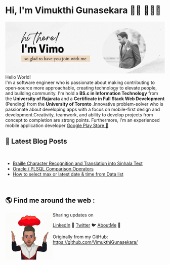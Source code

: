 # Hi, I'm Vimukthi Gunasekara 👋🏾 👩🏾‍💻

<img src="cover.png">
Hello World! </br>
I'm a software engineer who is passionate about making contributing to open-source more approachable, creating technology to elevate people, and building community. I'm hold a <b>BS.c in Information Technology</b> from the <b>University of Rajarata</b> and a <b> Certificate in Full Stack Web Development</b> (Pending) from the <b>University of Toronto </b>.Innovative problem-solver who is passionate about developing apps with a focus on mobile-first design and development.Creativity, teamwork, and ability to develop projects from concept to completion are strong points.
Furthermore, I'm an experienced mobile application developer <a href="https://play.google.com/store/apps/dev?id=8946113378972656642&hl=en">Google Play Store 📱 </a>



## 📝 Latest Blog Posts

<br>

<!-- BLOG-POST-LIST:START -->
- [Braille Character Recognition and Translation into Sinhala Text](https://swinternational.blogspot.com/2018/02/braille-character-recognition-and.html)
- [Oracle / PLSQL Comparison Operators](https://swinternational.blogspot.com/2018/10/oracle-plsql-comparison-operators_1.html)
- [How to select max or latest date & time from Data list](https://swinternational.blogspot.com/2018/09/how-to-select-max-or-latest-date-time.html)
<!-- BLOG-POST-LIST:END -->

<br>

## 🌎 Find me around the web : 
<img align="left" width="150" height="150" src="Icon.gif">
Sharing updates on

<a href="https://www.linkedin.com/in/vimukthi-gunasekara/">LinkedIn</a> 💼 
<a href="https://twitter.com/Vimu_Gunasekara">Twitter</a> 🐦
<a href="https://about.me/VimukthiGunasekara/">AboutMe</a> 🧔

Originally from my GitHub:  
<https://github.com/VimukthiGunasekara/>
